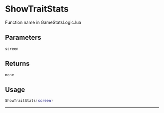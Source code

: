 # ShowTraitStats
Function name in GameStatsLogic.lua
## Parameters
`screen`
## Returns
`none`
## Usage
```lua
ShowTraitStats(screen)
```
---
